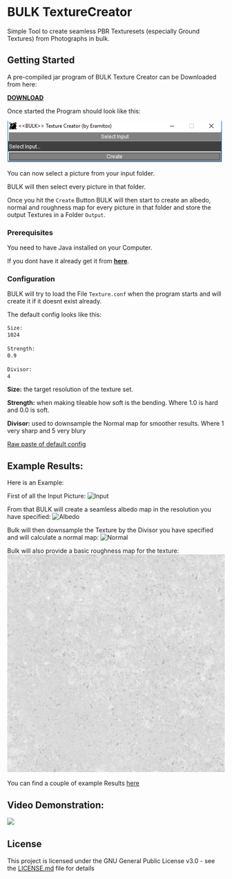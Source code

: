 # BULK TextureCreator

Simple Tool to create seamless PBR Texturesets (especially Ground Textures) from Photographs in bulk.

## Getting Started
A pre-compiled jar program of BULK Texture Creator can be Downloaded from here:

[**DOWNLOAD**](https://github.com/Erarnitox/bulk-texture-creator/blob/master/bin/BULK.jar?raw=true)

Once started the Program should look like this:

![ScreenShotStart](https://raw.githubusercontent.com/Erarnitox/bulk-texture-creator/master/res/1.PNG)

You can now select a picture from your input folder. 

BULK will then select every picture in that folder.

Once you hit the `Create` Button BULK will then start to create an albedo, normal and roughness map
for every picture in that folder and store the output Textures in a Folder `Output`. 

### Prerequisites

You need to have Java installed on your Computer.

If you dont have it already get it from [**here**](https://java.com/de/download/).

### Configuration

BULK will try to load the File `Texture.conf` when the program starts and will create it if it doesnt exist already.

The default config looks like this:

```
Size:
1024

Strength:
0.9

Divisor:
4
```

**Size:** the target resolution of the texture set.

**Strength:** when making tileable how soft is the bending. Where 1.0 is hard and 0.0 is soft.

**Divisor:** used to downsample the Normal map for smoother results. Where 1 very sharp and 5 very blury


[Raw paste of default config](https://raw.githubusercontent.com/Erarnitox/bulk-texture-creator/master/res/Texture.conf)

## Example Results:
Here is an Example:

First of all the Input Picture:
![Input](https://github.com/Erarnitox/bulk-texture-creator/blob/master/res/Example/Inputs/RedStone.JPG)

From that BULK will create a seamless albedo map in the resolution you have specified: 
![Albedo](https://github.com/Erarnitox/bulk-texture-creator/blob/master/res/Example/Output/RedStone.JPG_0005_albedo.png)

Bulk will then downsample the Texture by the Divisor you have specified and will calculate a normal map:
![Normal](https://github.com/Erarnitox/bulk-texture-creator/blob/master/res/Example/Output/RedStone.JPG_0005_normal.png)

Bulk will also provide a basic roughness map for the texture: 
![Roughness](https://github.com/Erarnitox/bulk-texture-creator/blob/master/res/Example/Output/RedStone.JPG_0005_rough.png)

You can find a couple of example Results [here](https://github.com/Erarnitox/bulk-texture-creator/tree/master/res/Example)
## Video Demonstration:
[<img src="https://img.youtube.com/vi/yUWNrMGyGKs/maxresdefault.jpg" width="50%">](https://youtu.be/yUWNrMGyGKs)

## License

This project is licensed under the GNU General Public License v3.0 - see the [LICENSE.md](https://github.com/Erarnitox/bulk-texture-creator/edit/master/LICENSE.md) file for details

